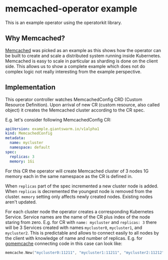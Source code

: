 # memcached-operator example

This is an example operator using the operatorkit library.

## Why Memcached?

[Memcached][memcached] was picked as an example as this shows how the operator
can be built to create and scale a distributed system running inside
Kubernetes. Memcached is easy to scale in particular as sharding is done on the
client side. This allows us to show a complete example which does not do
complex logic not really interesting from the example perspective.

## Implementation

This operator controller watches MemcachedConfig CRD (Custom Resource
Definition). Upon arrival of new CR (custom resource, also called object) it
creates the Memcached cluster according to the CR spec.

E.g. let's consider following MemcachedConfig CR:

```yaml
apiVersion: example.giantswarm.io/v1alpha1
kind: MemcachedConfig
metadata:
  name: mycluster
  namespace: default
spec:
  replicas: 3
  memory: 1Gi
```

For this CR the operator will create Memcached cluster of 3 nodes 1G memory
each in the same namespace as the CR is defined in.

When `replicas` part of the spec incremented a new cluster node is added. When
`replicas` is decremented the youngest node is removed from the cluster.
`memory` setting only affects newly created nodes. Existing nodes aren't
updated.

For each cluster node the operator creates a corresponding Kubernetes Service.
Service names are the name of the CR plus index of the node staring from zero.
E.g. for CR with `name: mycluster` and `replicas: 3` there will be 3 Services
created with names `mycluster0`, `mycluster1`, and `mycluster2`. This is
predictable and allows to connect easily to all nodes by the client with
knowledge of name and number of replicas. E.g. for [gomemcache][gomemcache]
connecting code in this case can look like:

```go
memcache.New("mycluster0:11211", "mycluster1:11211", "mycluster2:11212")
```

[gomemcache]: https://github.com/bradfitz/gomemcache
[memcached]: https://memcached.org/
